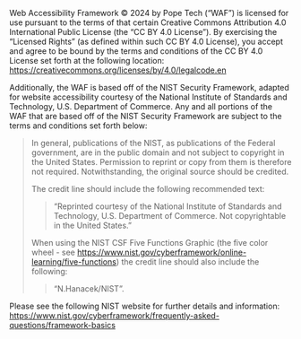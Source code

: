 Web Accessibility Framework © 2024 by Pope Tech (“WAF”) is licensed for use pursuant to the 
terms of that certain Creative Commons Attribution 4.0 International Public License (the “CC 
BY 4.0 License”).  By exercising the “Licensed Rights” (as defined within such CC BY 4.0 
License), you accept and agree to be bound by the terms and conditions of the CC BY 4.0 License
set forth at the following location:  https://creativecommons.org/licenses/by/4.0/legalcode.en

Additionally, the WAF is based off of the NIST Security Framework, adapted for website 
accessibility courtesy of the National Institute of Standards and Technology, U.S. Department of 
Commerce.   Any and all portions of the WAF that are based off of the NIST Security Framework
are subject to the terms and conditions set forth below:

> In general, publications of the NIST, as publications of the Federal government, are in the public domain and not subject to copyright in the United States. Permission to reprint or copy from them is therefore not required. Notwithstanding, the original source should be credited.
> 
> The credit line should include the following recommended text: 
> > “Reprinted courtesy of the National Institute of Standards and Technology, U.S. Department of Commerce. Not copyrightable in the United States.”  
>
> When using the NIST CSF Five Functions Graphic (the five color wheel -  see https://www.nist.gov/cyberframework/online-learning/five-functions) the credit line should  also include the following: 
>
> > “N.Hanacek/NIST”.

Please see the following NIST website for further details and information:
https://www.nist.gov/cyberframework/frequently-asked-questions/framework-basics
